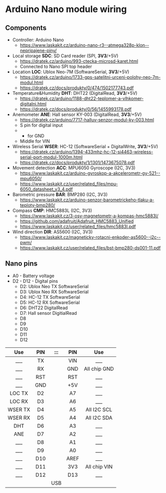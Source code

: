 # Arduino Nano module wiring

## Components

- Controller: Arduino Nano
  - https://www.laskakit.cz/arduino-nano-r3--atmega328p-klon--nepripajene-piny/
- Local storage **SDC**: SD Card reader (SPI, **3V3**/+5V)
  - https://dratek.cz/arduino/993-ctecka-microsd-karet.html
  - Connected to Nano SPI top header
- Location **LOC**: Ublox Neo-7M (SoftwareSerial, **3V3**/+5V)
  - https://dratek.cz/arduino/1733-gps-satelitni-urceni-polohy-neo-7m-modul.html
  - https://dratek.cz/docs/produkty/0/474/1502177743.pdf
- Temperature&Humidity **DHT**: DHT22 (DigitalRead, **3V3**/+5V)
  - https://dratek.cz/arduino/1188-dht22-teplomer-a-vlhkomer-digitalni.html
  - https://dratek.cz/docs/produkty/0/56/1455993178.pdf
- Anemometer **ANE**: Hall sensor KY-003 (DigitalRead, **3V3**/+5V)
  - https://dratek.cz/arduino/7717-halluv-senzor-modul-ky-003.html
  - S pin for digital input
  - - for GND
  - Middle for VIN
- Wireless Serial **WSER**: HC-12 (SoftwareSerial + DigitalWrite, **3V3**/+5V)
  - https://dratek.cz/arduino/1394-433mhz-hc-12-si4463-wireless-serial-port-modul-1000m.html
  - https://dratek.cz/docs/produkty/1/1301/1473675078.pdf
- Movement detection **ACC**: MPU6050 Gyroscope (I2C, 3V3)
  - https://www.laskakit.cz/arduino-gyroskop-a-akcelerometr-gy-521--mpu6050/
  - https://www.laskakit.cz/user/related_files/mpu-6050_datasheet_v3_4.pdf
- Barometric pressure **BAR**: BMP280 (I2C, 3V3)
  - https://www.laskakit.cz/arduino-senzor-barometrickeho-tlaku-a-teploty-bmp280/
- Compass **CMP**: HMC5883L (I2C, 3V3)
  - https://www.laskakit.cz/3-osy-magnetometr-a-kompas-hmc5883l/
  - https://github.com/adafruit/Adafruit_HMC5883_Unified
  - https://www.laskakit.cz/user/related_files/hmc5883l.pdf
- Wind direction **DIR**: AS5600 (I2C, 3V3)
  - https://www.laskakit.cz/magneticky-rotacni-enkoder-as5600--i2c--pwm/
  - https://www.laskakit.cz/user/related_files/bst-bmp280-ds001-11.pdf

## Nano pins

- A0 - Battery voltage
- D2 - D12 - Digital pins
  - D2: Ublox Neo TX SoftwareSerial
  - D3: Ublox Neo RX SoftwareSerial
  - D4: HC-12 TX SoftwareSerial
  - D5: HC-12 RX SoftwareSerial
  - D6: DHT22 DigitalRead
  - D7: Hall sensor DigitialRead
  - D8
  - D9
  - D10
  - D11
  - D12

| Use     | PIN | ::: | PIN  | Use          |
|:---:    |:---:|:---:|:----:|:---:         |
| ___     | TX  |     | VIN  | ___          |
| ___     | RX  |     | GND  | All chip GND |
| ___     | RST |     | RST  | ___          |
| ___     | GND |     | +5V  | ___          |
| LOC TX  | D2  |     | A7   | ___          |
| LOC RX  | D3  |     | A6   | ___          |
| WSER TX | D4  |     | A5   | All I2C SCL  |
| WSER RX | D5  |     | A4   | All I2C SDA  |
| DHT     | D6  |     | A3   | ___          |
| ANE     | D7  |     | A2   | ___          |
| ___     | D8  |     | A1   | ___          |
| ___     | D9  |     | A0   | ___          |
| ___     | D10 |     | AREF | ___          |
| ___     | D11 |     | 3V3  | All chip VIN |
| ___     | D12 |     | D13  | ___          |
|         |     | USB |      |              |
